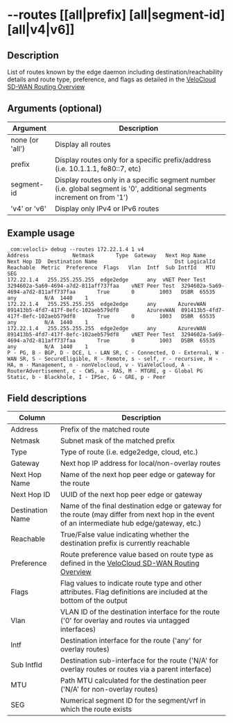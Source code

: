 #	--routes [[all|prefix] [all|segment-id] [all|v4|v6]]

##	Description
List of routes known by the edge daemon including destination/reachability details and route type, preference, and flags as detailed in the [VeloCloud SD-WAN Routing Overview](https://techdocs.broadcom.com/us/en/vmware-sde/velocloud-sase/vmware-velocloud-sd-wan/6-2/sd-wan-administration-guide/overview-3-admin/vmware-sd-wan-routing-overview-admin.html)

##  Arguments (optional)
| Argument | Description |
|---|---|
| none (or 'all') | Display all routes |
| prefix | Display routes only for a specific prefix/address (i.e. 10.1.1.1, fe80::7, etc) |
| segment-id | Display routes only in a specific segment number (i.e. global segment is '0', additional segments increment on from '1') |
| 'v4' or 'v6' | Display only IPv4 or IPv6 routes |

##  Example usage
```
_com:velocli> debug --routes 172.22.1.4 1 v4 
Address              Netmask       Type  Gateway   Next Hop Name                           Next Hop ID  Destination Name                         Dst LogicalId  Reachable  Metric  Preference  Flags   Vlan  Intf  Sub IntfId   MTU  SEG
172.22.1.4   255.255.255.255  edge2edge      any  vNET Peer Test  3294602a-5a69-4694-a7d2-811aff737faa    vNET Peer Test  3294602a-5a69-4694-a7d2-811aff737faa       True       0        1003   DSBR  65535   any         N/A  1440    1
172.22.1.4   255.255.255.255  edge2edge      any       AzurevWAN  891413b5-4fd7-417f-8efc-102aeb579df8         AzurevWAN  891413b5-4fd7-417f-8efc-102aeb579df8       True       0        1003   DSBR  65535   any         N/A  1440    1
172.22.1.4   255.255.255.255  edge2edge      any       AzurevWAN  891413b5-4fd7-417f-8efc-102aeb579df8    vNET Peer Test  3294602a-5a69-4694-a7d2-811aff737faa       True       0        1003   DSBR  65535   any         N/A  1440    1
P - PG, B - BGP, D - DCE, L - LAN SR, C - Connected, O - External, W - WAN SR, S - SecureEligible, R - Remote, s - self, r - recursive, H - HA, m - Management, n - nonVelocloud, v - ViaVeloCloud, A - RouterAdvertisement, c - CWS, a - RAS, M - MTGRE, g - Global PG Static, b - Blackhole, I - IPSec, G - GRE, p - Peer
```
##  Field descriptions
| Column | Description |
|---|---|
| Address | Prefix of the matched route |
| Netmask | Subnet mask of the matched prefix |
| Type | Type of route (i.e. edge2edge, cloud, etc.) |
| Gateway | Next hop IP address for local/non-overlay routes |
| Next Hop Name | Name of the next hop peer edge or gateway for the route |
| Next Hop ID | UUID of the next hop peer edge or gateway |
| Destination Name | Name of the final destination edge or gateway for the route (may differ from next hop in the event of an intermediate hub edge/gateway, etc.)|
| Reachable | True/False value indicating whether the destination prefix is currently reachable |
| Preference | Route preference value based on route type as defined in the [VeloCloud SD-WAN Routing Overview](https://techdocs.broadcom.com/us/en/vmware-sde/velocloud-sase/vmware-velocloud-sd-wan/6-2/sd-wan-administration-guide/overview-3-admin/vmware-sd-wan-routing-overview-admin.html) |
| Flags | Flag values to indicate route type and other attributes.  Flag definitions are included at the bottom of the output |
| Vlan | VLAN ID of the destination interface for the route ('0' for overlay and routes via untagged interfaces) |
| Intf | Destination interface for the route ('any' for overlay routes) |
| Sub IntfId | Destination sub-interface for the route ('N/A' for overlay routes or routes via a parent interface) |
| MTU | Path MTU calculated for the destination peer ('N/A' for non-overlay routes) |
| SEG | Numerical segment ID for the segment/vrf in which the route exists | 